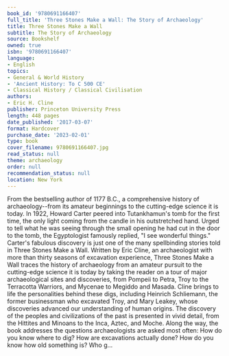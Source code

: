 ```yaml
---
book_id: '9780691166407'
full_title: 'Three Stones Make a Wall: The Story of Archaeology'
title: Three Stones Make a Wall
subtitle: The Story of Archaeology
source: Bookshelf
owned: true
isbn: '9780691166407'
language:
- English
topics:
- General & World History
- 'Ancient History: To C 500 CE'
- Classical History / Classical Civilisation
authors:
- Eric H. Cline
publisher: Princeton University Press
length: 448 pages
date_published: '2017-03-07'
format: Hardcover
purchase_date: '2023-02-01'
type: book
cover_filename: 9780691166407.jpg
read_status: null
theme: archaeology
order: null
recommendation_status: null
location: New York
---
```

From the bestselling author of 1177 B.C., a comprehensive history of archaeology--from its amateur beginnings to the cutting-edge science it is today.
In 1922, Howard Carter peered into Tutankhamun's tomb for the first time, the only light coming from the candle in his outstretched hand. Urged to tell what he was seeing through the small opening he had cut in the door to the tomb, the Egyptologist famously replied, "I see wonderful things." Carter's fabulous discovery is just one of the many spellbinding stories told in Three Stones Make a Wall.
Written by Eric Cline, an archaeologist with more than thirty seasons of excavation experience, Three Stones Make a Wall traces the history of archaeology from an amateur pursuit to the cutting-edge science it is today by taking the reader on a tour of major archaeological sites and discoveries, from Pompeii to Petra, Troy to the Terracotta Warriors, and Mycenae to Megiddo and Masada. Cline brings to life the personalities behind these digs, including Heinrich Schliemann, the former businessman who excavated Troy, and Mary Leakey, whose discoveries advanced our understanding of human origins. The discovery of the peoples and civilizations of the past is presented in vivid detail, from the Hittites and Minoans to the Inca, Aztec, and Moche. Along the way, the book addresses the questions archaeologists are asked most often: How do you know where to dig? How are excavations actually done? How do you know how old something is? Who g...


